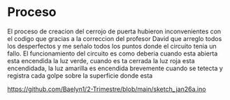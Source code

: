 # Proceso

El proceso de creacion del cerrojo de puerta hubieron inconvenientes con el codigo que gracias a la correccion del profesor David que arreglo todos los desperfectos y me señalo todos los puntos donde el circuito tenia un fallo. El funcionamiento del circuito es como deberia cuando esta abierta esta encendida la luz verde, cuando es ta cerrada la luz roja esta encendidada, la luz amarilla es encendida brevemente cuando se tetecta y registra cada golpe sobre la superficie donde esta



https://github.com/Baelyn1/2-Trimestre/blob/main/sketch_jan26a.ino
